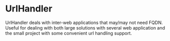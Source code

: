 # UrlHandler
UrlHandler deals with inter-web applications that may/may not need FQDN.  Useful for dealing with both large solutions with several web application and the small project with some convenient url handling support.
